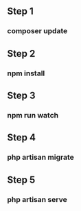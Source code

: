 ## Step 1

### composer update

## Step 2

### npm install


## Step 3

### npm run watch

## Step 4

### php artisan migrate

## Step 5

### php artisan serve
